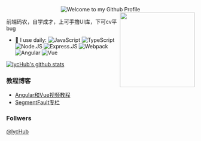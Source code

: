 <div align="center">
  <img src="https://github.com/BrunnerLivio/brunnerlivio/blob/master/images/welcome.png?raw=true" style="max-width: 100%;" alt="Welcome to my Github Profile" />
</div>
<img align='right' src='https://user-images.githubusercontent.com/5713670/87202985-820dcb80-c2b6-11ea-9f56-7ec461c497c3.gif' width='200'>

前端码农，自学成才，上可手撸UI库，下可cv平bug

- 🚀 I use daily:
 ![JavaScript](https://img.shields.io/badge/-JavaScript-black?style=plastic&logo=javascript)
 ![TypeScript](https://img.shields.io/badge/-TypeScript-black?style=plastic&logo=typescript)
 ![Node.JS](https://img.shields.io/badge/-Node.JS-black?style=plastic&logo=Node.js) 
 ![Express.JS](https://img.shields.io/badge/-Express.JS-c7b198?style=plastic&logo=Express.JS)
 ![Webpack](https://img.shields.io/badge/-Webpack-black?style=plastic&logo=webpack)
 ![Angular](https://img.shields.io/badge/-Angular-3b2e5a?style=plastic&logo=angular)
 ![Vue](https://img.shields.io/badge/-Vue-3b2e5a?style=plastic&logo=vue)
 
[![lycHub's github stats](https://github-readme-stats.vercel.app/api?username=lycHub&theme=dark&show_icons=true)](https://github.com/lycHub)


### 教程博客
- [Angular和Vue视频教程](https://space.bilibili.com/142925973/video)
- [SegmentFault专栏](https://segmentfault.com/blog/madao)

### Follwers
[@lycHub](https://github.com/lycHub)
